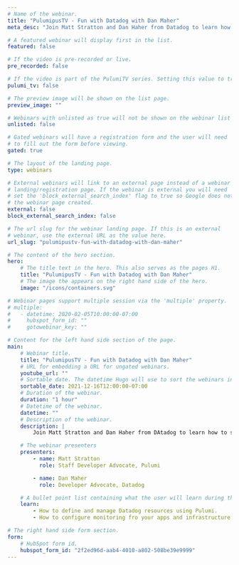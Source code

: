 ```yaml
---
# Name of the webinar.
title: "PulumipusTV - Fun with Datadog with Dan Maher"
meta_desc: "Join Matt Stratton and Dan Haher from Datadog to learn how to set up monitoring for any stack and any app using Pulumi and Datadog"

# A featured webinar will display first in the list.
featured: false

# If the video is pre-recorded or live.
pre_recorded: false

# If the video is part of the PulumiTV series. Setting this value to true will list the video in the "PulumiTV" section.
pulumi_tv: false

# The preview image will be shown on the list page.
preview_image: ""

# Webinars with unlisted as true will not be shown on the webinar list
unlisted: false

# Gated webinars will have a registration form and the user will need
# to fill out the form before viewing.
gated: true

# The layout of the landing page.
type: webinars

# External webinars will link to an external page instead of a webinar
# landing/registration page. If the webinar is external you will need
# set the 'block_external_search_index' flag to true so Google does not index
# the webinar page created.
external: false
block_external_search_index: false

# The url slug for the webinar landing page. If this is an external
# webinar, use the external URL as the value here.
url_slug: "pulumipustv-fun-with-datadog-with-dan-maher"

# The content of the hero section.
hero:
    # The title text in the hero. This also serves as the pages H1.
    title: "PulumipusTV - Fun with Datadog with Dan Maher"
    # The image the appears on the right hand side of the hero.
    image: "/icons/containers.svg"

# Webinar pages support multiple session via the 'multiple' property.
# multiple:
#   - datetime: 2020-02-05T10:00:00-07:00
#     hubspot_form_id: ""
#     gotowebinar_key: ""

# Content for the left hand side section of the page.
main:
    # Webinar title.
    title: "PulumipusTV - Fun with Datadog with Dan Maher"
    # URL for embedding a URL for ungated webinars.
    youtube_url: ""
    # Sortable date. The datetime Hugo will use to sort the webinars in date order.
    sortable_date: 2021-12-16T12:00:00-07:00
    # Duration of the webinar.
    duration: "1 hour"
    # Datetime of the webinar.
    datetime: ""
    # Description of the webinar.
    description: |
        Join Matt Stratton and Dan Haher from DAtadog to learn how to set up monitoring for any stack and any app using Pulumi and Datadog.

    # The webinar presenters
    presenters:
        - name: Matt Stratton
          role: Staff Developer Advocate, Pulumi

        - name: Dan Maher
          role: Developer Advocate, Datadog

    # A bullet point list containing what the user will learn during the webinar.
    learn:
        - How to define and manage Datadog resources using Pulumi.
        - How to configure monitoring fro your apps and infrastructure using Datadog.

# The right hand side form section.
form:
    # HubSpot form id.
    hubspot_form_id: "2f2ed96d-aab4-4010-a802-508be39e9999"
---
```

